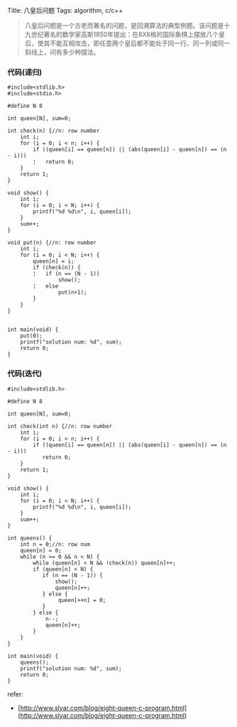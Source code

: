 Title: 八皇后问题
Tags: algorithm, c/c++

>八皇后问题是一个古老而著名的问题，是回溯算法的典型例题。该问题是十九世纪著名的数学家高斯1850年提出：在8X8格的国际象棋上摆放八个皇后，使其不能互相攻击，即任意两个皇后都不能处于同一行、同一列或同一斜线上，问有多少种摆法。

### 代码(递归)

    #include<stdlib.h>
    #include<stdio.h>

    #define N 8

    int queen[N], sum=0;

    int check(n) {//n: row number
        int i;
        for (i = 0; i < n; i++) {
            if ((queen[i] == queen[n]) || (abs(queen[i] - queen[n]) == (n - i)))
            ¦   return 0;
        }
        return 1;
    }

    void show() {
        int i;
        for (i = 0; i < N; i++) {
            printf("%d %d\n", i, queen[i]);
        }
        sum++;
    }

    void put(n) {//n: row number
        int i;
        for (i = 0; i < N; i++) {
            queen[n] = i;
            if (check(n)) {
            ¦   if (n == (N - 1))
                    show();
            ¦   else
                    put(n+1);
            }
        }
    }


    int main(void) {
        put(0);
        printf("solution num: %d", sum);
        return 0;
    } 

### 代码(迭代)

    #include<stdlib.h>

    #define N 8

    int queen[N], sum=0;

    int check(int n) {//n: row number
        int i;
        for (i = 0; i < n; i++) {
            if ((queen[i] == queen[n]) || (abs(queen[i] - queen[n]) == (n - i)))
               return 0;
        }
        return 1;
    }

    void show() {
        int i;
        for (i = 0; i < N; i++) {
            printf("%d %d\n", i, queen[i]);
        }
        sum++;
    }

    int queens() {
        int n = 0;//n: row num
        queen[n] = 0;
        while (n >= 0 && n < N) {
            while (queen[n] < N && !check(n)) queen[n]++;
            if (queen[n] < N) {
               if (n == (N - 1)) {
                   show();
                   queen[n]++;
               } else {
                    queen[++n] = 0;
               }
            } else {
                n--;
                queen[n]++;
            }
        }
    }

    int main(void) {
        queens();
        printf("solution num: %d", sum);
        return 0;
    }

refer:

- [http://www.slyar.com/blog/eight-queen-c-program.html](http://www.slyar.com/blog/eight-queen-c-program.html)
